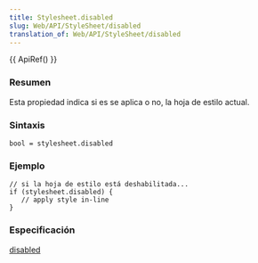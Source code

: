 ```yaml
---
title: Stylesheet.disabled
slug: Web/API/StyleSheet/disabled
translation_of: Web/API/StyleSheet/disabled
---
```


{{ ApiRef() }}

### Resumen

Esta propiedad indica si es se aplica o no, la hoja de estilo actual.

### Sintaxis

```
bool = stylesheet.disabled
```

### Ejemplo

```
// si la hoja de estilo está deshabilitada...
if (stylesheet.disabled) {
   // apply style in-line
}
```

### Especificación

[disabled](http://www.w3.org/TR/2000/REC-DOM-Level-2-Style-20001113/stylesheets.html#StyleSheets-StyleSheet-disabled)
